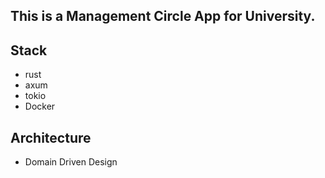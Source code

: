 ## This is a Management Circle App for University.
## Stack
- rust
- axum
- tokio
- Docker

## Architecture
- Domain Driven Design